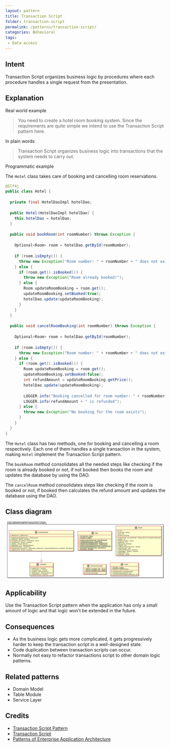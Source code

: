 ```yaml
---
layout: pattern
title: Transaction Script
folder: transaction-script
permalink: /patterns/transaction-script/
categories: Behavioral
tags:
 - Data access
---
```


## Intent

Transaction Script organizes business logic by procedures where each procedure handles a single 
request from the presentation.

## Explanation

Real world example

> You need to create a hotel room booking system. Since the requirements are quite simple we intend 
> to use the Transaction Script pattern here.

In plain words

> Transaction Script organizes business logic into transactions that the system needs to carry out.

Programmatic example

The `Hotel` class takes care of booking and cancelling room reservations.

```java
@Slf4j
public class Hotel {

  private final HotelDaoImpl hotelDao;

  public Hotel(HotelDaoImpl hotelDao) {
    this.hotelDao = hotelDao;
  }

  public void bookRoom(int roomNumber) throws Exception {

    Optional<Room> room = hotelDao.getById(roomNumber);

    if (room.isEmpty()) {
      throw new Exception("Room number: " + roomNumber + " does not exist");
    } else {
      if (room.get().isBooked()) {
        throw new Exception("Room already booked!");
      } else {
        Room updateRoomBooking = room.get();
        updateRoomBooking.setBooked(true);
        hotelDao.update(updateRoomBooking);
      }
    }
  }

  public void cancelRoomBooking(int roomNumber) throws Exception {

    Optional<Room> room = hotelDao.getById(roomNumber);

    if (room.isEmpty()) {
      throw new Exception("Room number: " + roomNumber + " does not exist");
    } else {
      if (room.get().isBooked()) {
        Room updateRoomBooking = room.get();
        updateRoomBooking.setBooked(false);
        int refundAmount = updateRoomBooking.getPrice();
        hotelDao.update(updateRoomBooking);

        LOGGER.info("Booking cancelled for room number: " + roomNumber);
        LOGGER.info(refundAmount + " is refunded");
      } else {
        throw new Exception("No booking for the room exists");
      }
    }
  }
}
```

The `Hotel` class has two methods, one for booking and cancelling a room respectively. Each one of 
them handles a single transaction in the system, making `Hotel` implement the Transaction Script 
pattern.

The `bookRoom` method consolidates all the needed steps like checking if the room is already booked
or not, if not booked then books the room and updates the database by using the DAO. 

The `cancelRoom` method consolidates steps like checking if the room is booked or not, 
if booked then calculates the refund amount and updates the database using the DAO.

## Class diagram

![alt text](./etc/transaction-script.png "Transaction script model")

## Applicability

Use the Transaction Script pattern when the application has only a small amount of logic and that 
logic won't be extended in the future.

## Consequences

* As the business logic gets more complicated, 
it gets progressively harder to keep the transaction script 
in a well-designed state.
* Code duplication between transaction scripts can occur.
* Normally not easy to refactor transactions script to other domain logic
patterns.

## Related patterns

* Domain Model
* Table Module
* Service Layer

## Credits

* [Transaction Script Pattern](https://dzone.com/articles/transaction-script-pattern#:~:text=Transaction%20Script%20(TS)%20is%20the,need%20big%20architecture%20behind%20them.)
* [Transaction Script](https://www.informit.com/articles/article.aspx?p=1398617)
* [Patterns of Enterprise Application Architecture](https://www.amazon.com/gp/product/0321127420/ref=as_li_qf_asin_il_tl?ie=UTF8&tag=javadesignpat-20&creative=9325&linkCode=as2&creativeASIN=0321127420&linkId=18acc13ba60d66690009505577c45c04)
